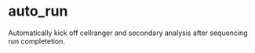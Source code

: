 # auto_run
Automatically kick off cellranger and secondary analysis after sequencing run completetion.
